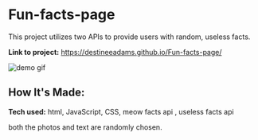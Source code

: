 # Fun-facts-page

This project utilizes two APIs to provide users with random, useless facts.

**Link to project:** https://destineeadams.github.io/Fun-facts-page/

![demo gif](https://semii.space/files/RandomFunFacts.gif)

## How It's Made:

**Tech used:** html, JavaScript, CSS, meow facts api , useless facts api

both the photos and text are randomly chosen.
